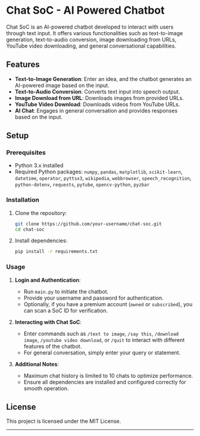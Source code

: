 # Chat SoC - AI Powered Chatbot

Chat SoC is an AI-powered chatbot developed to interact with users through text input. It offers various functionalities such as text-to-image generation, text-to-audio conversion, image downloading from URLs, YouTube video downloading, and general conversational capabilities.

## Features

- **Text-to-Image Generation**: Enter an idea, and the chatbot generates an AI-powered image based on the input.
- **Text-to-Audio Conversion**: Converts text input into speech output.
- **Image Download from URL**: Downloads images from provided URLs.
- **YouTube Video Download**: Downloads videos from YouTube URLs.
- **AI Chat**: Engages in general conversation and provides responses based on the input.

## Setup

### Prerequisites

- Python 3.x installed
- Required Python packages: `numpy`, `pandas`, `matplotlib`, `scikit-learn`, `datetime`, `operator`, `pyttsx3`, `wikipedia`, `webbrowser`, `speech_recognition`, `python-dotenv`, `requests`, `pytube`, `opencv-python`, `pyzbar`

### Installation

1. Clone the repository:
   ```bash
   git clone https://github.com/your-username/chat-soc.git
   cd chat-soc
   ```

2. Install dependencies:
   ```bash
   pip install -r requirements.txt
   ```

### Usage

1. **Login and Authentication**:
   - Run `main.py` to initiate the chatbot.
   - Provide your username and password for authentication.
   - Optionally, if you have a premium account (`owned` or `subscribed`), you can scan a SoC ID for verification.

2. **Interacting with Chat SoC**:
   - Enter commands such as `/text to image`, `/say this`, `/download image`, `/youtube video download`, or `/quit` to interact with different features of the chatbot.
   - For general conversation, simply enter your query or statement.

3. **Additional Notes**:
   - Maximum chat history is limited to 10 chats to optimize performance.
   - Ensure all dependencies are installed and configured correctly for smooth operation.


## License

This project is licensed under the MIT License.

---
